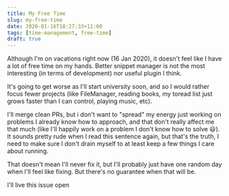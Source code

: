 ```yaml
---
title: My Free Time
slug: my-free-time
date: 2020-01-16T18:27:33+11:00
tags: [time-management, free-time]
draft: true
---
```


Although I'm on vacations right now (16 Jan 2020), it doesn't feel like I have a lot of free time on my hands. Better snippet manager is not the most interesting (in terms of development) nor useful plugin I think.

It's going to get worse as I'll start university soon, and so I would rather focus fewer projects (like FileManager, reading books, my toread list just grows faster than I can control, playing music, etc).

I'll merge clean PRs, but i don't want to "spread" my energy just working on problems I already know how to approach, and that don't really affect me that much (like I'll happily work on a problem I don't know how to solve :smiley:). It sounds pretty rude when I read this sentence again, but that's the truth, I need to make sure I don't drain myself to at least keep a few things I care about running.

That doesn't mean I'll never fix it, but I'll probably just have one random day when I'll feel like fixing. But there's no guarantee when that will be.

I'll live this issue open